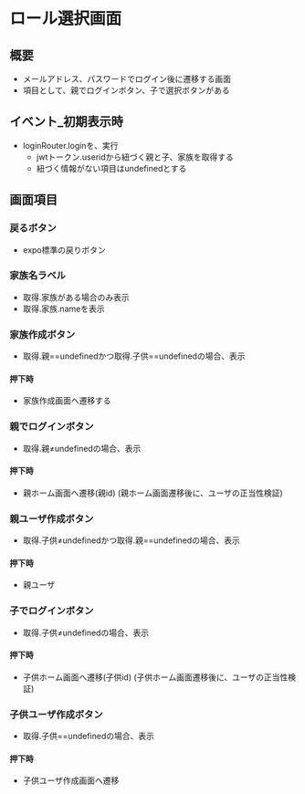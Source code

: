 # ロール選択画面

## 概要
- メールアドレス、パスワードでログイン後に遷移する画面
- 項目として、親でログインボタン、子で選択ボタンがある

## イベント_初期表示時
- loginRouter.loginを、実行
  - jwtトークン.useridから紐づく親と子、家族を取得する
  - 紐づく情報がない項目はundefinedとする

## 画面項目
### 戻るボタン
- expo標準の戻りボタン

### 家族名ラベル
- 取得.家族がある場合のみ表示
- 取得.家族.nameを表示

### 家族作成ボタン
- 取得.親==undefinedかつ取得.子供==undefinedの場合、表示

#### 押下時
- 家族作成画面へ遷移する

### 親でログインボタン
- 取得.親≠undefinedの場合、表示

#### 押下時
- 親ホーム画面へ遷移(親id)
(親ホーム画面遷移後に、ユーザの正当性検証)

### 親ユーザ作成ボタン
- 取得.子供≠undefinedかつ取得.親==undefinedの場合、表示

#### 押下時
- 親ユーザ

### 子でログインボタン
- 取得.子供≠undefinedの場合、表示

#### 押下時
- 子供ホーム画面へ遷移(子供id)
(子供ホーム画面遷移後に、ユーザの正当性検証)

### 子供ユーザ作成ボタン
- 取得.子供==undefinedの場合、表示

#### 押下時
- 子供ユーザ作成画面へ遷移





